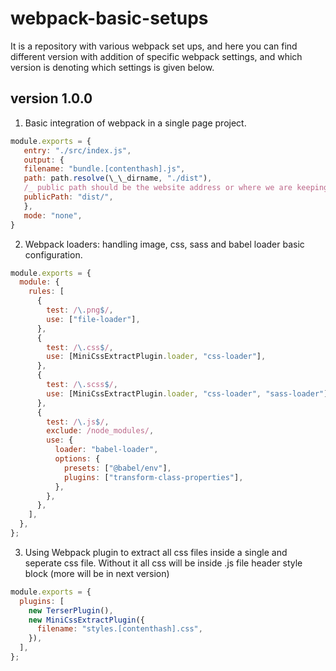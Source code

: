 # webpack-basic-setups

It is a repository with various webpack set ups, and here you can find different version with addition of specific webpack settings, and which version is denoting which settings is given below.

## version 1.0.0

1. Basic integration of webpack in a single page project.

```javascript
module.exports = {
   entry: "./src/index.js",
   output: {
   filename: "bundle.[contenthash].js",
   path: path.resolve(\_\_dirname, "./dist"),
   /_ public path should be the website address or where we are keeping the build" _/
   publicPath: "dist/",
   },
   mode: "none",
}
```

2. Webpack loaders: handling image, css, sass and babel loader basic configuration.

```js
module.exports = {
  module: {
    rules: [
      {
        test: /\.png$/,
        use: ["file-loader"],
      },
      {
        test: /\.css$/,
        use: [MiniCssExtractPlugin.loader, "css-loader"],
      },
      {
        test: /\.scss$/,
        use: [MiniCssExtractPlugin.loader, "css-loader", "sass-loader"],
      },
      {
        test: /\.js$/,
        exclude: /node_modules/,
        use: {
          loader: "babel-loader",
          options: {
            presets: ["@babel/env"],
            plugins: ["transform-class-properties"],
          },
        },
      },
    ],
  },
};
```

3. Using Webpack plugin to extract all css files inside a single and seperate css file. Without it all css will be inside .js file header style block (more will be in next version)

```js
module.exports = {
  plugins: [
    new TerserPlugin(),
    new MiniCssExtractPlugin({
      filename: "styles.[contenthash].css",
    }),
  ],
};
```
